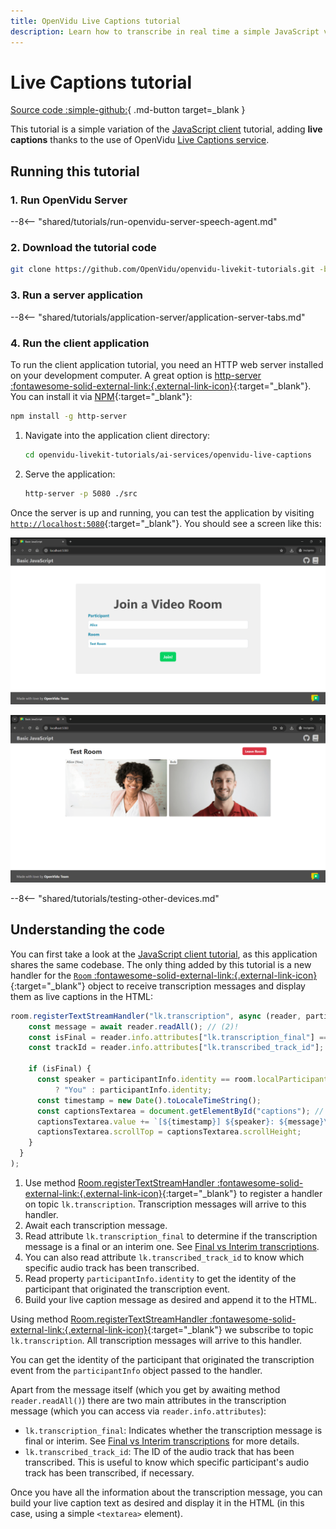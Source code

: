 ```yaml
---
title: OpenVidu Live Captions tutorial
description: Learn how to transcribe in real time a simple JavaScript video-call application.
---
```


# Live Captions tutorial

[Source code :simple-github:](https://github.com/OpenVidu/openvidu-livekit-tutorials/tree/3.4.0/ai-services/openvidu-live-captions){ .md-button target=\_blank }

This tutorial is a simple variation of the [JavaScript client](../application-client/javascript.md) tutorial, adding **live captions** thanks to the use of OpenVidu [Live Captions service](../../ai/live-captions.md).

## Running this tutorial

### 1. Run OpenVidu Server

--8<-- "shared/tutorials/run-openvidu-server-speech-agent.md"

### 2. Download the tutorial code

```bash
git clone https://github.com/OpenVidu/openvidu-livekit-tutorials.git -b 3.4.0
```

### 3. Run a server application

--8<-- "shared/tutorials/application-server/application-server-tabs.md"

### 4. Run the client application

To run the client application tutorial, you need an HTTP web server installed on your development computer. A great option is [http-server :fontawesome-solid-external-link:{.external-link-icon}](https://github.com/http-party/http-server){:target="\_blank"}. You can install it via [NPM](https://docs.npmjs.com/downloading-and-installing-node-js-and-npm){:target="\_blank"}:

```bash
npm install -g http-server
```

1. Navigate into the application client directory:

    ```bash
    cd openvidu-livekit-tutorials/ai-services/openvidu-live-captions
    ```

2. Serve the application:

    ```bash
    http-server -p 5080 ./src
    ```

Once the server is up and running, you can test the application by visiting [`http://localhost:5080`](http://localhost:5080){:target="\_blank"}. You should see a screen like this:

<div class="grid-container">

<div class="grid-50"><p><a class="glightbox" href="../../../../assets/images/application-clients/join-js.png" data-type="image" data-desc-position="bottom"><img src="../../../../assets/images/application-clients/join-js.png" loading="lazy"/></a></p></div>

<div class="grid-50"><p><a class="glightbox" href="../../../../assets/images/application-clients/room-js.png" data-type="image" data-desc-position="bottom"><img src="../../../../assets/images/application-clients/room-js.png" loading="lazy"/></a></p></div>

</div>

--8<-- "shared/tutorials/testing-other-devices.md"


## Understanding the code

You can first take a look at the [JavaScript client tutorial](../application-client/javascript.md), as this application shares the same codebase. The only thing added by this tutorial is a new handler for the [`Room` :fontawesome-solid-external-link:{.external-link-icon}](https://docs.livekit.io/reference/client-sdk-js/classes/Room.html){:target="\_blank"} object to receive transcription messages and display them as live captions in the HTML:

```javascript title="<a href='https://github.com/OpenVidu/openvidu-livekit-tutorials/blob/3.4.0/ai-services/openvidu-live-captions/src/app.js#L60-L74' target='_blank'>app.js</a>" linenums="60"
room.registerTextStreamHandler("lk.transcription", async (reader, participantInfo) => { // (1)!
    const message = await reader.readAll(); // (2)!
    const isFinal = reader.info.attributes["lk.transcription_final"] === "true"; // (3)!
    const trackId = reader.info.attributes["lk.transcribed_track_id"]; // (4)!

    if (isFinal) {
      const speaker = participantInfo.identity == room.localParticipant.identity // (5)!
          ? "You" : participantInfo.identity;
      const timestamp = new Date().toLocaleTimeString();
      const captionsTextarea = document.getElementById("captions"); // (6)!
      captionsTextarea.value += `[${timestamp}] ${speaker}: ${message}\n`;
      captionsTextarea.scrollTop = captionsTextarea.scrollHeight;
    }
  }
);
```

1. Use method [Room.registerTextStreamHandler :fontawesome-solid-external-link:{.external-link-icon}](https://docs.livekit.io/reference/client-sdk-js/classes/Room.html#registertextstreamhandler){:target="\_blank"} to register a handler on topic `lk.transcription`. Transcription messages will arrive to this handler.
2. Await each transcription message.
3. Read attribute `lk.transcription_final` to determine if the transcription message is a final or an interim one. See [Final vs Interim transcriptions](../../ai/live-captions.md#final-vs-interim-transcriptions).
4. You can also read attribute `lk.transcribed_track_id` to know which specific audio track has been transcribed.
5. Read property `participantInfo.identity` to get the identity of the participant that originated the transcription event.
6. Build your live caption message as desired and append it to the HTML.

Using method [Room.registerTextStreamHandler :fontawesome-solid-external-link:{.external-link-icon}](https://docs.livekit.io/reference/client-sdk-js/classes/Room.html#registertextstreamhandler){:target="\_blank"} we subscribe to topic `lk.transcription`. All transcription messages will arrive to this handler.

You can get the identity of the participant that originated the transcription event from the `participantInfo` object passed to the handler.

Apart from the message itself (which you get by awaiting method `reader.readAll()`) there are two main attributes in the transcription message (which you can access via `reader.info.attributes`):

- `lk.transcription_final`: Indicates whether the transcription message is final or interim. See [Final vs Interim transcriptions](../../ai/live-captions.md#final-vs-interim-transcriptions) for more details.
- `lk.transcribed_track_id`: The ID of the audio track that has been transcribed. This is useful to know which specific participant's audio track has been transcribed, if necessary.

Once you have all the information about the transcription message, you can build your live caption text as desired and display it in the HTML (in this case, using a simple `<textarea>` element).